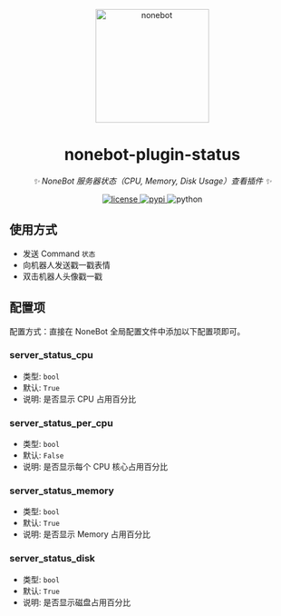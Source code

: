 <!--
 * @Author         : yanyongyu
 * @Date           : 2020-11-15 14:40:25
 * @LastEditors    : yanyongyu
 * @LastEditTime   : 2021-03-16 17:14:08
 * @Description    : None
 * @GitHub         : https://github.com/yanyongyu
-->

<p align="center">
  <a href="https://v2.nonebot.dev/"><img src="https://raw.githubusercontent.com/nonebot/nonebot2/master/docs/.vuepress/public/logo.png" width="200" height="200" alt="nonebot"></a>
</p>

<div align="center">

# nonebot-plugin-status

_✨ NoneBot 服务器状态（CPU, Memory, Disk Usage）查看插件 ✨_

</div>

<p align="center">
  <a href="https://raw.githubusercontent.com/cscs181/QQ-Github-Bot/master/LICENSE">
    <img src="https://img.shields.io/github/license/cscs181/QQ-Github-Bot.svg" alt="license">
  </a>
  <a href="https://pypi.python.org/pypi/nonebot-plugin-status">
    <img src="https://img.shields.io/pypi/v/nonebot-plugin-status.svg" alt="pypi">
  </a>
  <img src="https://img.shields.io/badge/python-3.7+-blue.svg" alt="python">
</p>

## 使用方式

- 发送 Command `状态`
- 向机器人发送戳一戳表情
- 双击机器人头像戳一戳

## 配置项

配置方式：直接在 NoneBot 全局配置文件中添加以下配置项即可。

### server_status_cpu

- 类型: `bool`
- 默认: `True`
- 说明: 是否显示 CPU 占用百分比

### server_status_per_cpu

- 类型: `bool`
- 默认: `False`
- 说明: 是否显示每个 CPU 核心占用百分比

### server_status_memory

- 类型: `bool`
- 默认: `True`
- 说明: 是否显示 Memory 占用百分比

### server_status_disk

- 类型: `bool`
- 默认: `True`
- 说明: 是否显示磁盘占用百分比